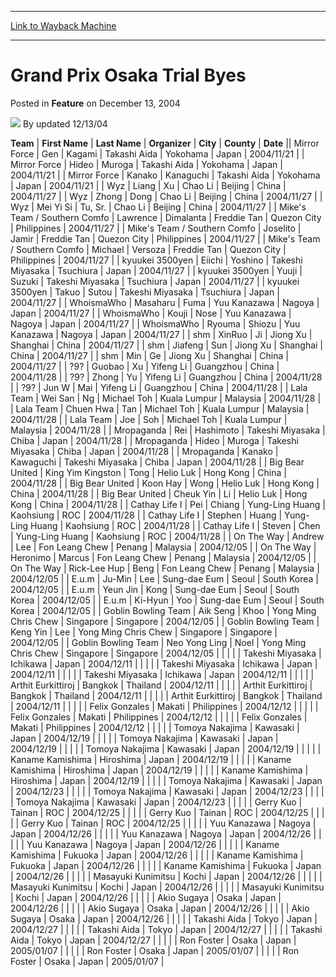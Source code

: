 
---
[Link to Wayback Machine](https://web.archive.org/web/20220807154333/https://magic.wizards.com/en/articles/archive/feature/grand-prix-osaka-trial-byes-2004-12-13)

[_metadata_:author]:- "updated 12-13-04"
[_metadata_:description]:- "TeamFirst NameLast NameOrganizerCityCountyDateMirror ForceGenKagamiTakashi AidaYokohamaJapan2004/11/21Mirror ForceHideoMurogaTakashi AidaYokohamaJapan2004/11/21Mirror ForceKanakoKanaguchiTakashi AidaYokohamaJapan2004/11/21WyzLiangXuChao LiBeijingChina2004/11/27WyzZhongDongChao LiBeijingChina2004/11/27WyzMei Yi SiTu, Sr.Chao LiBeijingChina2004/11/27Mike's Team / Southern"
[_metadata_:generator]:- "Drupal 7 (http://drupal.org)"
[_metadata_:publish_date]:- "2004-12-13"
[_metadata_:title]:- "Grand Prix Osaka Trial Byes"
[_metadata_:wayback_capture_timestamp]:- "2022-08-07 15:43:33+00:00"
[_metadata_:wayback_raw_url]:- "https://web.archive.org/web/20220807154333id_/https://magic.wizards.com/en/articles/archive/feature/grand-prix-osaka-trial-byes-2004-12-13"
[_metadata_:wayback_url]:- "https://magic.wizards.com/en/articles/archive/feature/grand-prix-osaka-trial-byes-2004-12-13"
---


Grand Prix Osaka Trial Byes
===========================



 Posted in **Feature**
 on December 13, 2004 






![](https://media.magic.wizards.com/styles/auth_small/public/generic-avatar-150_423.png)
By updated 12/13/04













 **Team** | **First Name** | **Last Name** | **Organizer** | **City** | **County** | **Date** || Mirror Force | Gen | Kagami | Takashi Aida | Yokohama | Japan | 2004/11/21 |
| Mirror Force | Hideo | Muroga | Takashi Aida | Yokohama | Japan | 2004/11/21 |
| Mirror Force | Kanako | Kanaguchi | Takashi Aida | Yokohama | Japan | 2004/11/21 |
| Wyz | Liang | Xu | Chao Li | Beijing | China | 2004/11/27 |
| Wyz | Zhong | Dong | Chao Li | Beijing | China | 2004/11/27 |
| Wyz | Mei Yi Si | Tu, Sr. | Chao Li | Beijing | China | 2004/11/27 |
| Mike's Team / Southern Comfo | Lawrence | Dimalanta | Freddie Tan | Quezon City | Philippines | 2004/11/27 |
| Mike's Team / Southern Comfo | Joselito | Jamir | Freddie Tan | Quezon City | Philippines | 2004/11/27 |
| Mike's Team / Southern Comfo | Michael | Versoza | Freddie Tan | Quezon City | Philippines | 2004/11/27 |
| kyuukei 3500yen | Eiichi | Yoshino | Takeshi Miyasaka | Tsuchiura | Japan | 2004/11/27 |
| kyuukei 3500yen | Yuuji | Suzuki | Takeshi Miyasaka | Tsuchiura | Japan | 2004/11/27 |
| kyuukei 3500yen | Takuo | Sutou | Takeshi Miyasaka | Tsuchiura | Japan | 2004/11/27 |
| WhoismaWho | Masaharu | Fuma | Yuu Kanazawa | Nagoya | Japan | 2004/11/27 |
| WhoismaWho | Kouji | Nose | Yuu Kanazawa | Nagoya | Japan | 2004/11/27 |
| WhoismaWho | Ryouma | Shiozu | Yuu Kanazawa | Nagoya | Japan | 2004/11/27 |
| shm | XinRuo | Ji | Jiong Xu | Shanghai | China | 2004/11/27 |
| shm | Jiafeng | Sun | Jiong Xu | Shanghai | China | 2004/11/27 |
| shm | Min | Ge | Jiong Xu | Shanghai | China | 2004/11/27 |
| ?9? | Guobao | Xu | Yifeng Li | Guangzhou | China | 2004/11/28 |
| ?9? | Zhong | Yu | Yifeng Li | Guangzhou | China | 2004/11/28 |
| ?9? | Jun W | Mai | Yifeng Li | Guangzhou | China | 2004/11/28 |
| Lala Team | Wei San | Ng | Michael Toh | Kuala Lumpur | Malaysia | 2004/11/28 |
| Lala Team | Chuen Hwa | Tan | Michael Toh | Kuala Lumpur | Malaysia | 2004/11/28 |
| Lala Team | Joe | Soh | Michael Toh | Kuala Lumpur | Malaysia | 2004/11/28 |
| Mropaganda | Rei | Hashimoto | Takeshi Miyasaka | Chiba | Japan | 2004/11/28 |
| Mropaganda | Hideo | Muroga | Takeshi Miyasaka | Chiba | Japan | 2004/11/28 |
| Mropaganda | Kanako  | Kawaguchi | Takeshi Miyasaka | Chiba | Japan | 2004/11/28 |
| Big Bear United | King Yim Kingston | Tong | Helio Luk | Hong Kong | China | 2004/11/28 |
| Big Bear United | Koon Hay | Wong | Helio Luk | Hong Kong | China | 2004/11/28 |
| Big Bear United | Cheuk Yin | Li | Helio Luk | Hong Kong | China | 2004/11/28 |
| Cathay Life I | Pei | Chiang | Yung-Ling Huang | Kaohsiung | ROC | 2004/11/28 |
| Cathay Life I | Stephen | Huang | Yung-Ling Huang | Kaohsiung | ROC | 2004/11/28 |
| Cathay Life I | Steven | Chen | Yung-Ling Huang | Kaohsiung | ROC | 2004/11/28 |
| On The Way | Andrew | Lee | Fon Leang Chew | Penang | Malaysia | 2004/12/05 |
| On The Way | Heronimo | Marcus | Fon Leang Chew | Penang | Malaysia | 2004/12/05 |
| On The Way | Rick-Lee Hup | Beng | Fon Leang Chew | Penang | Malaysia | 2004/12/05 |
| E.u.m | Ju-Min | Lee | Sung-dae Eum | Seoul | South Korea | 2004/12/05 |
| E.u.m | Yeun Jin | Kong | Sung-dae Eum | Seoul | South Korea | 2004/12/05 |
| E.u.m | Ki-Hyun | Yoo | Sung-dae Eum | Seoul | South Korea | 2004/12/05 |
| Goblin Bowling Team | Aik Seng | Khoo | Yong Ming Chris Chew | Singapore | Singapore | 2004/12/05 |
| Goblin Bowling Team | Keng Yin | Lee | Yong Ming Chris Chew | Singapore | Singapore | 2004/12/05 |
| Goblin Bowling Team | Neo Yong Ling | Noel | Yong Ming Chris Chew | Singapore | Singapore | 2004/12/05 |
|  |  |  | Takeshi Miyasaka | Ichikawa | Japan | 2004/12/11 |
|  |  |  | Takeshi Miyasaka | Ichikawa | Japan | 2004/12/11 |
|  |  |  | Takeshi Miyasaka | Ichikawa | Japan | 2004/12/11 |
|  |  |  | Arthit Eurkittiroj | Bangkok | Thailand | 2004/12/11 |
|  |  |  | Arthit Eurkittiroj | Bangkok | Thailand | 2004/12/11 |
|  |  |  | Arthit Eurkittiroj | Bangkok | Thailand | 2004/12/11 |
|  |  |  | Felix Gonzales | Makati | Philippines | 2004/12/12 |
|  |  |  | Felix Gonzales | Makati | Philippines | 2004/12/12 |
|  |  |  | Felix Gonzales | Makati | Philippines | 2004/12/12 |
|  |  |  | Tomoya Nakajima | Kawasaki | Japan | 2004/12/19 |
|  |  |  | Tomoya Nakajima | Kawasaki | Japan | 2004/12/19 |
|  |  |  | Tomoya Nakajima | Kawasaki | Japan | 2004/12/19 |
|  |  |  | Kaname Kamishima | Hiroshima | Japan | 2004/12/19 |
|  |  |  | Kaname Kamishima | Hiroshima | Japan | 2004/12/19 |
|  |  |  | Kaname Kamishima | Hiroshima | Japan | 2004/12/19 |
|  |  |  | Tomoya Nakajima | Kawasaki | Japan | 2004/12/23 |
|  |  |  | Tomoya Nakajima | Kawasaki | Japan | 2004/12/23 |
|  |  |  | Tomoya Nakajima | Kawasaki | Japan | 2004/12/23 |
|  |  |  | Gerry Kuo | Tainan | ROC | 2004/12/25 |
|  |  |  | Gerry Kuo | Tainan | ROC | 2004/12/25 |
|  |  |  | Gerry Kuo | Tainan | ROC | 2004/12/25 |
|  |  |  | Yuu Kanazawa | Nagoya | Japan | 2004/12/26 |
|  |  |  | Yuu Kanazawa | Nagoya | Japan | 2004/12/26 |
|  |  |  | Yuu Kanazawa | Nagoya | Japan | 2004/12/26 |
|  |  |  | Kaname Kamishima | Fukuoka | Japan | 2004/12/26 |
|  |  |  | Kaname Kamishima | Fukuoka | Japan | 2004/12/26 |
|  |  |  | Kaname Kamishima | Fukuoka | Japan | 2004/12/26 |
|  |  |  | Masayuki Kunimitsu | Kochi | Japan | 2004/12/26 |
|  |  |  | Masayuki Kunimitsu | Kochi | Japan | 2004/12/26 |
|  |  |  | Masayuki Kunimitsu | Kochi | Japan | 2004/12/26 |
|  |  |  | Akio Sugaya | Osaka | Japan | 2004/12/26 |
|  |  |  | Akio Sugaya | Osaka | Japan | 2004/12/26 |
|  |  |  | Akio Sugaya | Osaka | Japan | 2004/12/26 |
|  |  |  | Takashi Aida | Tokyo | Japan | 2004/12/27 |
|  |  |  | Takashi Aida | Tokyo | Japan | 2004/12/27 |
|  |  |  | Takashi Aida | Tokyo | Japan | 2004/12/27 |
|  |  |  | Ron Foster | Osaka | Japan | 2005/01/07 |
|  |  |  | Ron Foster | Osaka | Japan | 2005/01/07 |
|  |  |  | Ron Foster | Osaka | Japan | 2005/01/07 |







